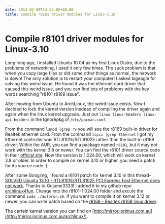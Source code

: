```yaml
---
date: 2014-02-09T13:52:08+08:00
title: Compile r8101 driver modules for Linux-3.10
---
```


# Compile r8101 driver modules for Linux-3.10

Long long ago, I installed Ubuntu 10.04 as my first Linux Distro, due to the problems of networking, I used it only few times. The suck problem is that when you copy large files or did some other things as normal, the network is down! The only solution is to restart your computer! I asked bigeagle for solving this weird issue. He found it was the ethernet card driver that caused this weird issue, and you can find lots of problems with the key words searching "r8101 r8169 issue".  

After moving from Ubuntu to ArchLinux, the weird issue exists. Now I decided to lock the kernel version insdead of compiling the driver again and again when the linux kernel upgrade. Just put `linux linux-headers linux-api-headers` in the Ignorepkg of `/etc/pacman.conf`. 

From the command `lsmod |grep r8` you will see the r8169 built-in driver for Realtek ethernet card. From the command `lspci |grep Ethernet` I got my Ethernet controller was RTL8101E/RTL8102E rather than the built-in r8169 driver. Within the AUR, you can find a package named `r8101`, but it may not work with the kernel 3.8 or newer. You can find the r8101 driver source code in their [official site](http://www.realtek.com.tw/Downloads/downloadsView.aspx?Langid=1&PNid=14&PFid=7&Level=5&Conn=4&DownTypeID=3&GetDown=false). Now the version is 1.024.00, which will work on kernel 3.8 or older. In order to compile on kernel 3.10 or higher, you need a patch for its source code :)  

After some Googling, I found a r8101 patch for kernel 3.10 in this thread-[SOLVED Ubuntu 13.10 - RTL8101E/RTL8102E PCI Express Fast Ethernet does not work](http://ubuntuforums.org/showthread.php?t=2182609). Thanks to Gujume3333! I added it to my github repo [archlinux4fun](https://github.com/billryan/archlinux4fun/tree/master/net/drivers). Change into the r8101-1.024.00 folder and excute the command `sudo ./autorun.sh`. If you want to compile it on kernel 3.12 or newer, you can write patch based on the [r8168 - Realtek r8168 linux driver](https://code.google.com/p/r8168/).  

The certein kernel version you can find on [http://mirror.iprimus.com.au](http://mirror.iprimus.com.au/archlinux/).